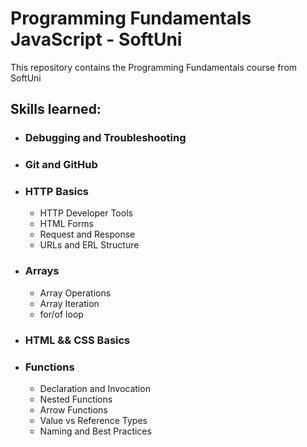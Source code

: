 # Programming Fundamentals JavaScript - SoftUni

This repository contains the Programming Fundamentals course from SoftUni

<h2>Skills learned:</h2>
<ul>
  <li><h3>Debugging and Troubleshooting</h3></li>
  <li><h3>Git and GitHub</h3></li>
  <li><h3>HTTP Basics</h3>
    <ul>
      <li>HTTP Developer Tools</li>
      <li>HTML Forms</li>
      <li>Request and Response</li>
      <li>URLs and ERL Structure</li>
    </ul>
  </li>
  <li><h3>Arrays</h3>
    <ul>
      <li>Array Operations</li>
      <li>Array Iteration</li>
      <li>for/of loop</li>
    </ul>
  </li>
  <li><h3>HTML && CSS Basics</h3></li>
  <li><h3>Functions</h3>
    <ul>
      <li>Declaration and Invocation</li>
      <li>Nested Functions</li>
      <li>Arrow Functions</li>
      <li>Value vs Reference Types</li>
      <li>Naming and Best Practices</li>
    </ul>  
  </li>
</ul>

